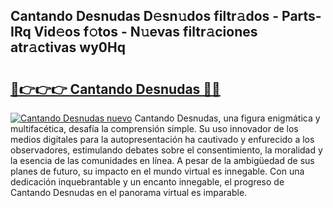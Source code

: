## Cantando Desnudas D𝚎sn𝚞dos filtr𝚊dos - Parts-IRq Vid𝚎os f𝚘tos - N𝚞evas filtr𝚊ciones atr𝚊ctivas wy0Hq

# <h2><a href="http://mb9wmyi.tromn.icu/?c=Cantando+Desnudas">🔗👉👉👉 Cantando Desnudas 🔗🔗</a></h2>

[![Cantando Desnudas nuevo](https://i.imgur.com/pEAQMta.gif)](http://mb9wmyi.tromn.icu/?c=Cantando+Desnudas)
Cantando Desnudas, una figura enigmática y multifacética, desafía la comprensión simple. Su uso innovador de los medios digitales para la autopresentación ha cautivado y enfurecido a los observadores, estimulando debates sobre el consentimiento, la moralidad y la esencia de las comunidades en línea. A pesar de la ambigüedad de sus planes de futuro, su impacto en el mundo virtual es innegable. Con una dedicación inquebrantable y un encanto innegable, el progreso de Cantando Desnudas en el panorama virtual es imparable.
